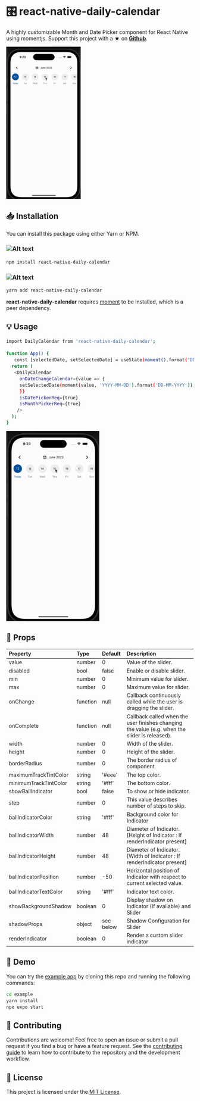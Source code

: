 # :control_knobs: react-native-daily-calendar

A highly customizable Month and Date Picker component for React Native using momentjs. Support this project with a ★ on [**Github**](https://github.com/ajith-mohan-dev/react-native-daily-calendar).

<img src="https://github.com/ajith-mohan-dev/react-native-daily-calendar/blob/develop/ezgif.com-gif-to-mp4.gif" alt="Alt text" width="200">

## :inbox_tray: Installation

You can install this package using either Yarn or NPM.

### <img src="https://upload.wikimedia.org/wikipedia/commons/thumb/d/db/Npm-logo.svg/1200px-Npm-logo.svg.png" alt="Alt text" width="50">

```bash
npm install react-native-daily-calendar
```

### <img src="https://raw.githubusercontent.com/yarnpkg/assets/master/yarn-kitten-full.png" alt="Alt text" width="50">

```bash
yarn add react-native-daily-calendar
```

**react-native-daily-calendar** requires [moment](https://www.npmjs.com/package/moment/) to be installed, which is a peer dependency.

## :bulb: Usage

```bash
import DailyCalendar from 'react-native-daily-calendar';

function App() {
   const [selectedDate, setSelectedDate] = useState(moment().format("DD-MM-YYYY"))
  return (
   <DailyCalendar
     onDateChangeCalendar={value => {
     setSelectedDate(moment(value, 'YYYY-MM-DD').format('DD-MM-YYYY'));
     }}
     isDatePickerReq={true}
     isMonthPickerReq={true}
    />
  );
}
```

<img src="https://github.com/ajith-mohan-dev/react-native-daily-calendar/blob/develop/ezgif.com-gif-to-mp4.gif" alt="Alt text" width="250">

## :book: Props

| Property               | Type     | Default   | Description                                                                                   |
| :--------------------- | :------- | :-------- | :-------------------------------------------------------------------------------------------- |
| value                  | number   | 0         | Value of the slider.                                                                          |
| disabled               | bool     | false     | Enable or disable slider.                                                                     |
| min                    | number   | 0         | Minimum value for slider.                                                                     |
| max                    | number   | 0         | Maximum value for slider.                                                                     |
| onChange               | function | null      | Callback continuously called while the user is dragging the slider.                           |
| onComplete             | function | null      | Callback called when the user finishes changing the value (e.g. when the slider is released). |
| width                  | number   | 0         | Width of the slider.                                                                          |
| height                 | number   | 0         | Height of the slider.                                                                         |
| borderRadius           | number   | 0         | The border radius of component.                                                               |
| maximumTrackTintColor  | string   | '#eee'    | The top color.                                                                                |
| minimumTrackTintColor  | string   | '#fff'    | The bottom color.                                                                             |
| showBallIndicator      | bool     | false     | To show or hide indicator.                                                                    |
| step                   | number   | 0         | This value describes number of steps to skip.                                                 |
| ballIndicatorColor     | string   | '#fff'    | Background color for Indicator                                                                |
| ballIndicatorWidth     | number   | 48        | Diameter of Indicator. [Height of Indicator : If renderIndicator present]                     |
| ballIndicatorHeight    | number   | 48        | Diameter of Indicator. [Width of Indicator : If renderIndicator present]                      |
| ballIndicatorPosition  | number   | -50       | Horizontal position of Indicator with respect to current selected value.                      |
| ballIndicatorTextColor | string   | '#fff'    | Indicator text color.                                                                         |
| showBackgroundShadow   | boolean  | 0         | Display shadow on Indicator (If available) and Slider                                         |
| shadowProps            | object   | see below | Shadow Configuration for Slider                                                               |
| renderIndicator        | boolean  | 0         | Render a custom slider indicator                                                              |

## :art: Demo

You can try the [example app](https://github.com/sacmii/rn-vertical-slider/tree/master/example) by cloning this repo and running the following commands:

```sh
cd example
yarn install
npx expo start
```

## :handshake: Contributing

Contributions are welcome! Feel free to open an issue or submit a pull request if you find a bug or have a feature request. See the [contributing guide](https://github.com/ajith-mohan-dev/react-native-daily-calendar/blob/develop/CONTRIBUTING.md) to learn how to contribute to the repository and the development workflow.

## :scroll: License

This project is licensed under the [MIT License](https://github.com/ajith-mohan-dev/react-native-daily-calendar/blob/develop/LICENSE).
